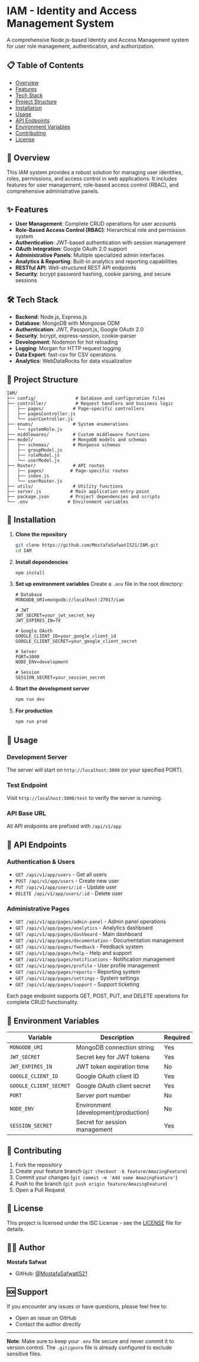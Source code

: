 # IAM - Identity and Access Management System

A comprehensive Node.js-based Identity and Access Management system for user role management, authentication, and authorization.

## 📋 Table of Contents

- [Overview](#overview)
- [Features](#features)
- [Tech Stack](#tech-stack)
- [Project Structure](#project-structure)
- [Installation](#installation)
- [Usage](#usage)
- [API Endpoints](#api-endpoints)
- [Environment Variables](#environment-variables)
- [Contributing](#contributing)
- [License](#license)

## 🌟 Overview

This IAM system provides a robust solution for managing user identities, roles, permissions, and access control in web applications. It includes features for user management, role-based access control (RBAC), and comprehensive administrative panels.

## ✨ Features

- **User Management**: Complete CRUD operations for user accounts
- **Role-Based Access Control (RBAC)**: Hierarchical role and permission system
- **Authentication**: JWT-based authentication with session management
- **OAuth Integration**: Google OAuth 2.0 support
- **Administrative Panels**: Multiple specialized admin interfaces
- **Analytics & Reporting**: Built-in analytics and reporting capabilities
- **RESTful API**: Well-structured REST API endpoints
- **Security**: bcrypt password hashing, cookie parsing, and secure sessions

## 🛠 Tech Stack

- **Backend**: Node.js, Express.js
- **Database**: MongoDB with Mongoose ODM
- **Authentication**: JWT, Passport.js, Google OAuth 2.0
- **Security**: bcrypt, express-session, cookie-parser
- **Development**: Nodemon for hot reloading
- **Logging**: Morgan for HTTP request logging
- **Data Export**: fast-csv for CSV operations
- **Analytics**: WebDataRocks for data visualization

## 📁 Project Structure

```
IAM/
├── config/               # Database and configuration files
├── controller/           # Request handlers and business logic
│   ├── pages/           # Page-specific controllers
│   ├── pagesController.js
│   └── userController.js
├── enums/               # System enumerations
│   └── systemRole.js
├── middlewares/         # Custom middleware functions
├── model/               # MongoDB models and schemas
│   ├── schemas/         # Mongoose schemas
│   ├── groupModel.js
│   ├── roleModel.js
│   └── userModel.js
├── Router/              # API routes
│   ├── pages/          # Page-specific routes
│   ├── index.js
│   └── userRouter.js
├── utils/               # Utility functions
├── server.js           # Main application entry point
├── package.json        # Project dependencies and scripts
└── .env               # Environment variables
```

## 🚀 Installation

1. **Clone the repository**

   ```bash
   git clone https://github.com/MostafaSafwatIS21/IAM.git
   cd IAM
   ```

2. **Install dependencies**

   ```bash
   npm install
   ```

3. **Set up environment variables**
   Create a `.env` file in the root directory:

   ```env
   # Database
   MONGODB_URI=mongodb://localhost:27017/iam

   # JWT
   JWT_SECRET=your_jwt_secret_key
   JWT_EXPIRES_IN=7d

   # Google OAuth
   GOOGLE_CLIENT_ID=your_google_client_id
   GOOGLE_CLIENT_SECRET=your_google_client_secret

   # Server
   PORT=3000
   NODE_ENV=development

   # Session
   SESSION_SECRET=your_session_secret
   ```

4. **Start the development server**

   ```bash
   npm run dev
   ```

5. **For production**
   ```bash
   npm run prod
   ```

## 🎯 Usage

### Development Server

The server will start on `http://localhost:3000` (or your specified PORT).

### Test Endpoint

Visit `http://localhost:3000/test` to verify the server is running.

### API Base URL

All API endpoints are prefixed with `/api/v1/app`

## 🔗 API Endpoints

### Authentication & Users

- `GET /api/v1/app/users` - Get all users
- `POST /api/v1/app/users` - Create new user
- `PUT /api/v1/app/users/:id` - Update user
- `DELETE /api/v1/app/users/:id` - Delete user

### Administrative Pages

- `GET /api/v1/app/pages/admin-panel` - Admin panel operations
- `GET /api/v1/app/pages/analytics` - Analytics dashboard
- `GET /api/v1/app/pages/dashboard` - Main dashboard
- `GET /api/v1/app/pages/documentation` - Documentation management
- `GET /api/v1/app/pages/feedback` - Feedback system
- `GET /api/v1/app/pages/help` - Help and support
- `GET /api/v1/app/pages/notifications` - Notification management
- `GET /api/v1/app/pages/profile` - User profile management
- `GET /api/v1/app/pages/reports` - Reporting system
- `GET /api/v1/app/pages/settings` - System settings
- `GET /api/v1/app/pages/support` - Support ticketing

Each page endpoint supports GET, POST, PUT, and DELETE operations for complete CRUD functionality.

## 🔧 Environment Variables

| Variable               | Description                          | Required |
| ---------------------- | ------------------------------------ | -------- |
| `MONGODB_URI`          | MongoDB connection string            | Yes      |
| `JWT_SECRET`           | Secret key for JWT tokens            | Yes      |
| `JWT_EXPIRES_IN`       | JWT token expiration time            | No       |
| `GOOGLE_CLIENT_ID`     | Google OAuth client ID               | Yes      |
| `GOOGLE_CLIENT_SECRET` | Google OAuth client secret           | Yes      |
| `PORT`                 | Server port number                   | No       |
| `NODE_ENV`             | Environment (development/production) | No       |
| `SESSION_SECRET`       | Secret for session management        | Yes      |

## 🤝 Contributing

1. Fork the repository
2. Create your feature branch (`git checkout -b feature/AmazingFeature`)
3. Commit your changes (`git commit -m 'Add some AmazingFeature'`)
4. Push to the branch (`git push origin feature/AmazingFeature`)
5. Open a Pull Request

## 📄 License

This project is licensed under the ISC License - see the [LICENSE](LICENSE) file for details.

## 👨‍💻 Author

**Mostafa Safwat**

- GitHub: [@MostafaSafwatIS21](https://github.com/MostafaSafwatIS21)

## 🆘 Support

If you encounter any issues or have questions, please feel free to:

- Open an issue on GitHub
- Contact the author directly

---

**Note**: Make sure to keep your `.env` file secure and never commit it to version control. The `.gitignore` file is already configured to exclude sensitive files.
